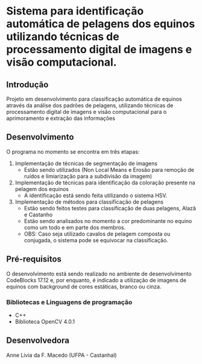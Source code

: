 # Sistema para identificação automática de pelagens dos equinos utilizando técnicas de processamento digital de imagens e visão computacional.

## Introdução

Projeto em desenvolvimento para classificação automática de equinos através da análise dos padrões de pelagens, utilizando técnicas de processamento digital de imagens e visão computacional para o aprimoramento e extração das informações

## Desenvolvimento
O programa no momento se encontra em três etapas:
1. Implementação de técnicas de segmentação de imagens
    * Estão sendo utilizados (Non Local Means e Erosão para remoção de ruídos e limiarização para a subdivisão da imagem)
2. Implementação de técnicas para identificação da coloração presente na pelagem dos equinos
    * A identificação está sendo feita utilizando o sistema HSV.
3. Implementação de métodos para classificação de pelagens
    * Estão sendo feitos testes para classificação de duas pelagens, Alazã e Castanho
    * Estão sendo analisados no momento a cor predominante no equino como um todo e em parte dos membros.
    * OBS: Caso seja utilizado cavalos de pelagem composta ou conjugada, o sistema pode se equivocar na classificação.
## Pré-requisitos

O desenvolvimento está sendo realizado no ambiente de desenvolvimento CodeBlocks 17.12 e, por enquanto, é indicado a utilização de imagens de equinos com background de cores estáticas, branco ou cinza.

### Bibliotecas e Linguagens de programação
* C++
* Biblioteca OpenCV 4.0.1

## Desenvolvedora
Anne Livia da F. Macedo (UFPA - Castanhal)
